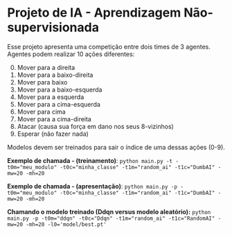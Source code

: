 # Projeto de IA - Aprendizagem Não-supervisionada

Esse projeto apresenta uma competição entre dois times de 3 agentes. Agentes podem realizar 10 ações diferentes:

0. Mover para a direita
1. Mover para a baixo-direita
2. Mover para baixo
3. Mover para a baixo-esquerda
4. Mover para a esquerda
5. Mover para a cima-esquerda
6. Mover para cima
7. Mover para a cima-direita
8. Atacar (causa sua força em dano nos seus 8-vizinhos)
9. Esperar (não fazer nada)

Modelos devem ser treinados para sair o índice de uma dessas ações (0-9).

**Exemplo de chamada - (treinamento)**: `python main.py -t -t0m="meu_modulo" -t0c="minha_classe" -t1m="random_ai" -t1c="DumbAI" -mw=20 -mh=20`

**Exemplo de chamada - (apresentação)**: `python main.py -p -t0m="meu_modulo" -t0c="minha_classe" -t1m="random_ai" -t1c="DumbAI" -mw=20 -mh=20`

**Chamando o modelo treinado (Ddqn versus modelo aleatório):** `python main.py -p -t0m="ddqn" -t0c="Ddqn" -t1m="random_ai" -t1c="RandomAI" -mw=20 -mh=20 -l0='model/best.pt' `
